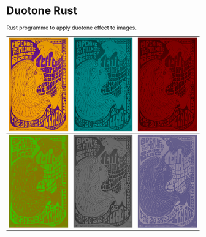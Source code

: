 # Duotone Rust

Rust programme to apply duotone effect to images.

|![](./assets/t5.png)|![](./assets/t5_duotone.png)|![](./assets/t5_duotone1.png)|
|--------------------|----------------------------|-----------------------------|
|![](./assets/t5_duotone2.png)|![](./assets/t5_duotone3.png)|![](./assets/t5_duotone4.png)|



